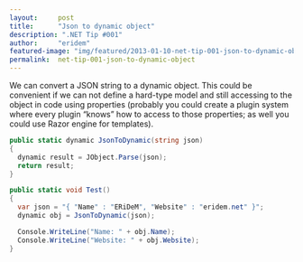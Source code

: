 ```yaml
---
layout:     post
title:      "Json to dynamic object"
description: ".NET Tip #001"
author:     "eridem"
featured-image: "img/featured/2013-01-10-net-tip-001-json-to-dynamic-object.jpg"
permalink:  net-tip-001-json-to-dynamic-object
---
```


We can convert a JSON string to a dynamic object. This could be convenient if we can not define a hard-type model and still accessing to the object in code using properties (probably you could create a plugin system where every plugin “knows” how to access to those properties; as well you could use Razor engine for templates).

```csharp
public static dynamic JsonToDynamic(string json)
{
  dynamic result = JObject.Parse(json);
  return result;
}

public static void Test()
{
  var json = "{ "Name" : "ERiDeM", "Website" : "eridem.net" }";
  dynamic obj = JsonToDynamic(json);

  Console.WriteLine("Name: " + obj.Name);
  Console.WriteLine("Website: " + obj.Website);
}
```
